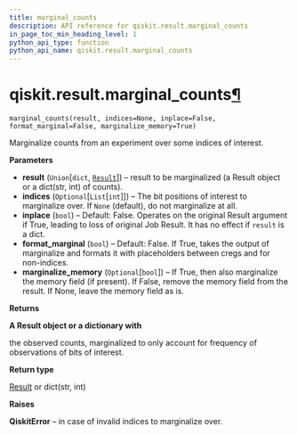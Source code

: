 ```yaml
---
title: marginal_counts
description: API reference for qiskit.result.marginal_counts
in_page_toc_min_heading_level: 1
python_api_type: function
python_api_name: qiskit.result.marginal_counts
---
```


# qiskit.result.marginal\_counts[¶](#qiskit-result-marginal-counts "Permalink to this headline")

<span id="qiskit.result.marginal_counts" />

`marginal_counts(result, indices=None, inplace=False, format_marginal=False, marginalize_memory=True)`

Marginalize counts from an experiment over some indices of interest.

**Parameters**

*   **result** (`Union`\[`dict`, [`Result`](qiskit.result.Result "qiskit.result.result.Result")]) – result to be marginalized (a Result object or a dict(str, int) of counts).
*   **indices** (`Optional`\[`List`\[`int`]]) – The bit positions of interest to marginalize over. If `None` (default), do not marginalize at all.
*   **inplace** (`bool`) – Default: False. Operates on the original Result argument if True, leading to loss of original Job Result. It has no effect if `result` is a dict.
*   **format\_marginal** (`bool`) – Default: False. If True, takes the output of marginalize and formats it with placeholders between cregs and for non-indices.
*   **marginalize\_memory** (`Optional`\[`bool`]) – If True, then also marginalize the memory field (if present). If False, remove the memory field from the result. If None, leave the memory field as is.

**Returns**

**A Result object or a dictionary with**

the observed counts, marginalized to only account for frequency of observations of bits of interest.

**Return type**

[Result](qiskit.result.Result "qiskit.result.Result") or dict(str, int)

**Raises**

**QiskitError** – in case of invalid indices to marginalize over.

